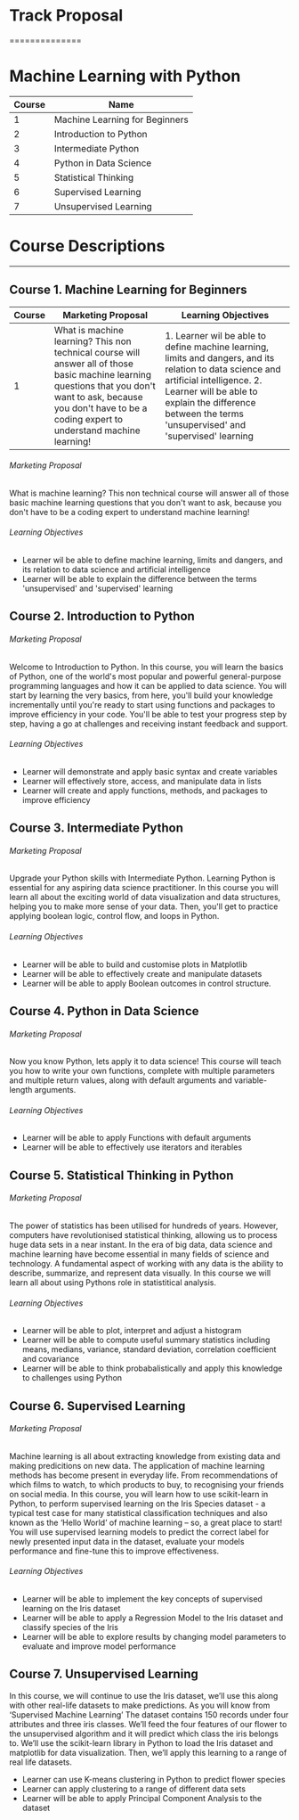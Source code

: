
# Track Proposal
==============

# Machine Learning with Python

| Course |  Name |
| --------------- | --------------- |
| 1 | Machine Learning for Beginners | 
| 2 | Introduction to Python  | 
| 3 | Intermediate Python |
| 4 | Python in Data Science |
| 5 | Statistical Thinking |
| 6 | Supervised Learning |
| 7 | Unsupervised Learning |


# Course Descriptions
-------------------



## Course 1. Machine Learning for Beginners

| Course |  Marketing Proposal  | Learning Objectives |
| --------------- | --------------- | --------------- |
| 1 | What is machine learning? This non technical course will answer all of those basic machine learning questions that you don't want to ask, because you don't have to be a coding expert to understand machine learning!  | 1. Learner wil be able to define machine learning, limits and dangers, and its relation to data science and artificial intelligence. 2. Learner will be able to explain the difference between the terms 'unsupervised' and 'supervised' learning |

###### Marketing Proposal

What is machine learning? This non technical course will answer all of those basic machine learning questions that you don't want to ask, because you don't have to be a coding expert to understand machine learning! 

###### Learning Objectives

* Learner wil be able to define machine learning, limits and dangers, and its relation to data science and artificial intelligence
* Learner will be able to explain the difference between the terms 'unsupervised' and 'supervised' learning


## Course 2. Introduction to Python 

###### Marketing Proposal

Welcome to Introduction to Python. In this course, you will learn the basics of Python, one of the world's most popular and powerful general-purpose programming languages and how it can be applied to data science. You will start by learning the very basics, from here, you'll build your knowledge incrementally until you're ready to start using functions and packages to improve efficiency in your code. You'll be able to test your progress step by step, having a go at challenges and receiving instant feedback and support. 

###### Learning Objectives

* Learner will demonstrate and apply basic syntax and create variables
* Learner will effectively store, access, and manipulate data in lists
* Learner will create and apply functions, methods, and packages to improve efficiency 

## Course 3. Intermediate Python 

###### Marketing Proposal

Upgrade your Python skills with Intermediate Python. Learning Python is essential for any aspiring data science practitioner. In this course you will learn all about the exciting world of data visualization and data structures, helping you to make more sense of your data. Then, you'll get to practice applying boolean logic, control flow, and loops in Python.

###### Learning Objectives

* Learner will be able to build and customise plots in Matplotlib
* Learner will be able to effectively create and manipulate datasets
* Learner will be able to apply Boolean outcomes in control structure.

## Course 4. Python in Data Science 

###### Marketing Proposal

Now you know Python, lets apply it to data science! This course will teach you how to write your own functions, complete with multiple parameters and multiple return values, along with default arguments and variable-length arguments. 

###### Learning Objectives

* Learner will be able to apply Functions with default arguments
* Learner will be able to effectively use iterators and iterables

## Course 5. Statistical Thinking in Python

###### Marketing Proposal

The power of statistics has been utilised for hundreds of years. However, computers have revolutionised statistical thinking, allowing us to process huge data sets in a near instant. In the era of big data, data science and machine learning have become essential in many fields of science and technology. A fundamental aspect of working with any data is the ability to describe, summarize, and represent data visually. In this course we will learn all about using Pythons role in statistitical  analysis. 


###### Learning Objectives

* Learner will be able to  plot, interpret and adjust a histogram
* Learner will be able to compute useful summary statistics including means, medians, variance, standard deviation, correlation coefficient and covariance
* Learner will be able to think probabalistically and apply this knowledge to challenges using Python

## Course 6. Supervised Learning

###### Marketing Proposal


Machine learning is all about extracting knowledge from existing data and making predicitions on new data. The application of machine learning methods has become present in everyday life. From recommendations of which films to watch, to which products to buy, to recognising your friends on social media. In this course, you will learn how to use scikit-learn in Python, to perform supervised learning on the Iris Species dataset - a typical test case for many statistical classification techniques and also known as the ‘Hello World’ of machine learning – so, a great place to start! You will use supervised learning models to predict the correct label for newly presented input data in the dataset, evaluate your models performance and fine-tune this to improve effectiveness. 

###### Learning Objectives

* Learner will be able to implement the key concepts of supervised learning on the Iris dataset
* Learner will be able to apply a Regression Model to the Iris dataset and classify species of the Iris
* Learner will be able to explore results by changing model parameters to evaluate and improve model performance


## Course 7. Unsupervised Learning

In this course, we will continue to use the Iris dataset, we’ll use this along with other real-life datasets to make predictions. As you will know from ‘Supervised Machine Learning’ The dataset contains 150 records under four attributes and three iris classes. We’ll feed the four features of our flower to the unsupervised algorithm and it will predict which class the iris belongs to. We’ll use the scikit-learn library in Python to load the Iris dataset and matplotlib for data visualization. Then, we’ll apply this learning to a range of real life datasets. 

* Learner can use K-means clustering in Python to predict flower species
* Learner can apply clustering to a range of different data sets
* Learner will be able to apply Principal Component Analysis to the dataset



